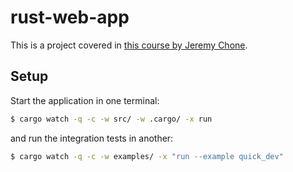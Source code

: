 # rust-web-app

This is a project covered in [this course by Jeremy Chone](https://www.youtube.com/watch?v=3cA_mk4vdWY).

## Setup

Start the application in one terminal:

```bash
$ cargo watch -q -c -w src/ -w .cargo/ -x run
```

and run the integration tests in another:

```bash
$ cargo watch -q -c -w examples/ -x "run --example quick_dev"
```
